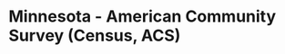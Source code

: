 Minnesota - American Community Survey (Census, ACS)
===================================================
